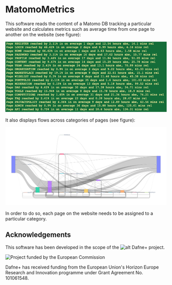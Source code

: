 # MatomoMetrics
This software reads the content of a Matomo DB tracking a particular website and calculates metrics such as average time from one page to another on the website (see figure):

![alt Screenshot output](figs/Screenshot%202025-05-20%20at%2012.47.19.png)

It also displays flows across categories of pages (see figure):

![alt Screenshot flows](figs/newplot.png)

In order to do so, each page on the website needs to be assigned to a particular category.

## Acknowledgements

This software has been developed in the scope of the ![alt Dafne+ project](https://dafneplus.eu/).

<img src="https://upload.wikimedia.org/wikipedia/commons/8/84/European_Commission.svg"
     width="190" alt="Project funded by the European Commission">

Dafne+ has received funding from the European Union's Horizon Europe Research and Innovation programme under Grant Agreement No. 101061548.

